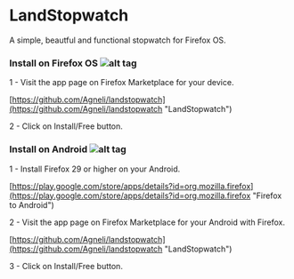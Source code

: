 # LandStopwatch
A simple, beautful and functional stopwatch for Firefox OS.

### Install on Firefox OS ![alt tag](http://linuxremotecontrol.com/img/firefox-icon.png)

1 - Visit the app page on Firefox Marketplace for your device.

[https://github.com/Agneli/landstopwatch](https://github.com/Agneli/landstopwatch "LandStopwatch")

2 - Click on Install/Free button.

### Install on Android ![alt tag](http://linuxremotecontrol.com/img/android-icon.png)

1 - Install Firefox 29 or higher on your Android.

[https://play.google.com/store/apps/details?id=org.mozilla.firefox](https://play.google.com/store/apps/details?id=org.mozilla.firefox "Firefox to Android")

2 - Visit the app page on Firefox Marketplace for your Android with Firefox.

[https://github.com/Agneli/landstopwatch](https://github.com/Agneli/landstopwatch "LandStopwatch")

3 - Click on Install/Free button.